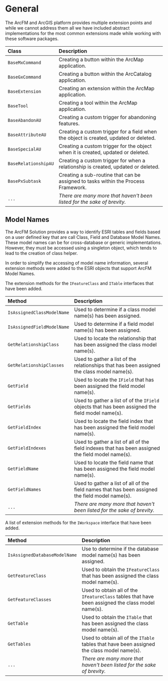 # General

The ArcFM and ArcGIS platform provides multiple extension points and while we cannot address them all we have included abstract implementations for the most common extensions made while working with these software packages.

Class                  | Description
:----------------------|:-------------
 `BaseMxCommand`     | Creating a button within the ArcMap application.
 `BaseGxCommand`     | Creating a button within the ArcCatalog application.
 `BaseExtension`     | Creating an extension within the ArcMap application.
 `BaseTool`          | Creating a tool within the ArcMap application.
 `BaseAbandonAU`     | Creating a custom trigger for abandoning features.
 `BaseAttributeAU`   | Creating a custom trigger for a field when the object is created, updated or deleted.
 `BaseSpecialAU`     | Creating a custom trigger for the object when it is created, updated or deleted.
 `BaseRelationshipAU`| Creating a custom trigger for when a relationship is created, updated or deleted.
 `BasePxSubtask`     | Creating a sub-routine that can be assigned to tasks within the Process Framework.
 `...`                 | *There are many more that haven't been listed for the sake of brevity.*

## Model Names

The ArcFM Solution provides a way to identify ESRI tables and fields based on a user defined key that are call Class, Field and Database Model Names. These model names can be for cross-database or generic implementations. However, they must be accessed using a singleton object, which tends to lead to the creation of class helper.

In order to simplify the accessing of model name information, several extension methods were added to the ESRI objects that support ArcFM Model Names.

The extension methods for the `IFeatureClass` and `ITable` interfaces that have been added.

Method                        | Description
:-----------------------------|:---------------------------------------------------------------------------------------------------
`IsAssignedClassModelName`  | Used to determine if a class model name(s) has been assigned.
`IsAssignedFieldModelName`  | Used to determine if a field model name(s) has been assigned.
`GetRelationshipClass`      | Used to locate the relationship that has been assigned the class model name(s).
`GetRelationshipClasses`    | Used to gather a list of the relationships that has been assigned the class model name(s).
`GetField`                  | Used to locate the `IField` that has been assigned the field model name(s).
`GetFields`                 | Used to gather a list of of the `IField` objects that has been assigned the field model name(s).
`GetFieldIndex`             | Used to locate the field index that has been assigned the field model name(s).
`GetFieldIndexes`           | Used to gather a list of all of the field indexes that has been assigned the field model name(s).
`GetFieldName`              | Used to locate the field name that has been assigned the field model name(s).
`GetFieldNames`             | Used to gather a list of all of the field names that has been assigned the field model name(s).
 `...`                         | *There are many more that haven't been listed for the sake of brevity.*

A list of extension methods for the `IWorkspace` interface that have been added.

 Method                           | Description
:---------------------------------|:---------------------------------------------------------------------------------------------------
`IsAssignedDatabaseModelName`   | Use to determine if the database model name(s) has been assigned.
`GetFeatureClass`               | Used to obtain the `IFeatureClass` that has been assigned the class model name(s).
`GetFeatureClasses`             | Used to obtain all of the `IFeatureClass` tables that have been assigned the class model name(s).
`GetTable`                      | Used to obtain the `ITable` that has been assigned the class model name(s).
`GetTables`                     | Used to obtain all of the `ITable` tables that have been assigned the class model name(s).
 `...`                         | *There are many more that haven't been listed for the sake of brevity.*
